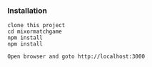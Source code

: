 ### Installation
```
clone this project
cd mixormatchgame
npm install
npm install

Open browser and goto http://localhost:3000
```
